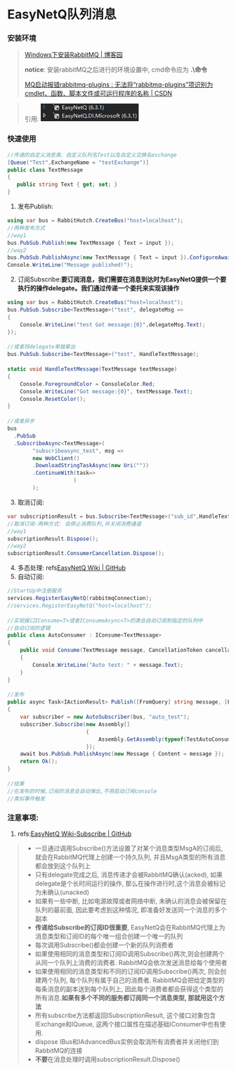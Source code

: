 # EasyNetQ队列消息

### 安装环境

> [Windows下安装RabbitMQ | 博客园](https://www.cnblogs.com/niuben/p/12812440.html)
>
> **notice**: 安装rabbitMQ之后进行的环境设置中, cmd命令应为 **.\命令**
>
> [MQ启动报错rabbitmq-plugins : 无法将“rabbitmq-plugins”项识别为 cmdlet、函数、脚本文件或可运行程序的名称 | CSDN](https://blog.csdn.net/weixin_44012027/article/details/105293467)

> 引用: ![image-20210520163814272](17.EasyNetQ.assets/image-20210520163814272.png)

### 快速使用

 ```c#
//传递的自定义消息类、自定义队列名Test以及自定义交换名exchange
[Queue("Test",ExchangeName = "testExchange")]
public class TextMessage
{
    public string Text { get; set; }
}
 ```

1. 发布Publish:

```c#
using var bus = RabbitHutch.CreateBus("host=localhost");
//两种发布方式
//way1
bus.PubSub.Publish(new TextMessage { Text = input });
//way2
bus.PubSub.PublishAsync(new TextMessage { Text = input }).ConfigureAwait(false);
Console.WriteLine("Message published!");
```

2. 订阅Subscribe:**要订阅消息，我们需要在消息到达时为EasyNetQ提供一个要执行的操作delegate。我们通过传递一个委托来实现该操作**

```c#
using var bus = RabbitHutch.CreateBus("host=localhost");
bus.PubSub.Subscribe<TextMessage>("test", delegateMsg => 
{
    Console.WriteLine("test Got message:{0}",delegateMsg.Text);
});

//或者将delegate单独拿出
bus.PubSub.Subscribe<TextMessage>("test", HandleTextMessage);

static void HandleTextMessage(TextMessage textMessage)
{
    Console.ForegroundColor = ConsoleColor.Red;
    Console.WriteLine("Got message:{0}", textMessage.Text);
    Console.ResetColor();
}

//或者异步
bus
  .PubSub
  .SubscribeAsync<TextMessage>(
        "subscribeasync_test", msg =>
        new WebClient()
        .DownloadStringTaskAsync(new Uri(""))
        .ContinueWith(task=>                              												Console.WriteLine($"收到:'{msg.Text}',下载:'{task.Result}'")
                     )
        );
```

3. 取消订阅:

```c#
var subscriptionResult = bus.Subscribe<TextMessage>("sub_id",HandleTextMessage);
//取消订阅-两种方式: 会停止消费队列,并关闭消费通道
//way1
subscriptionResult.Dispose();
//way2
subscriptionResult.ConsumerCancellation.Dispose();

```

4. 多态处理: refs[EasyNetQ Wiki | GitHub](https://github.com/EasyNetQ/EasyNetQ/wiki/Polymorphic-Publish-and-Subscribe)
5. 自动订阅: 

```c#
//StartUp中注册服务
services.RegisterEasyNetQ(rabbitmqConnection);
//services.RegisterEasyNetQ("host=localhost");

//实现接口IConsume<T>或者IConsumeAsync<T>的类会自动订阅到指定的队列中
//自动订阅的逻辑
public class AutoConsumer : IConsume<TextMessage>
{
    public void Consume(TextMessage message, CancellationToken cancellationToken = default)
    {
        Console.WriteLine("Auto test: " + message.Text);
    }
}

//发布
public async Task<IActionResult> Publish([FromQuery] string message, [FromServices] IBus bus)
{
    var subscriber = new AutoSubscriber(bus, "auto_test");
    subscriber.Subscribe(new Assembly[] 
                         { 
                             Assembly.GetAssembly(typeof(TestAutoConsumer)) 
                         });
    await bus.PubSub.PublishAsync(new Message { Content = message });
    return Ok();
}

//结果
//在发布的时候,订阅的消息会自动弹出,不用启动订阅console
//类似事件触发

```



### 注意事项:

1. refs:[EasyNetQ Wiki-Subscribe | GitHub](https://github.com/EasyNetQ/EasyNetQ/wiki/Subscribe)

>+ 一旦通过调用Subscribe()方法设置了对某个消息类型MsgA的订阅后, 就会在RabbitMQ代理上创建一个持久队列, 并且MsgA类型的所有消息都会放到这个队列上
>+ 只有delegate完成之后, 消息传递才会被RabbitMQ确认(acked), 如果delegate是个长时间运行的操作, 那么在操作进行时,这个消息会被标记为未确认(unacked)
>+ 如果有一些中断, 比如电源故障或者网络中断, 未确认的消息会被保留在队列的最前面, 因此要考虑到这种情况, 即准备好发送同一个消息的多个副本
>+ **传递给Subscribe的订阅ID很重要**, EasyNetQ会在RabbitMQ代理上为消息类型和订阅ID的每个唯一组合创建一个唯一的队列
>+ 每次调用Subscribe()都会创建一个新的队列消费者
>+ 如果使用相同的消息类型和订阅ID调用Subscribe()两次,则会创建两个从同一个队列上消费的消费者. RabbitMQ会依次发送消息给每个使用者
>+ 如果使用相同的消息类型和不同的订阅ID调用Subscribe()两次, 则会创建两个队列, 每个队列有属于自己的消费者. RabbitMQ会把给定类型的每条消息的副本送到每个队列上, 因此每个消费者都会获得这个类型的所有消息.**如果有多个不同的服务都订阅同一个消息类型, 那就用这个方法**
>+ 所有subscribe方法都返回ISubscriptionResult, 这个接口对象包含IExchange和IQueue, 这两个接口属性在描述基础IConsumer中也有使用.
>+ dispose IBus和IAdvancedBus实例会取消所有消费者并关闭他们到RabbitMQ的连接
>+ **不要**在消息处理时调用subscriptionResult.Dispose()